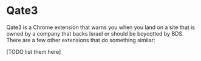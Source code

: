 # Qate3

Qate3 is a Chrome extension that warns you when you land on a site that 
is owned by a company that backs Israel or should be boycotted by BDS. 
There are a few other extensions that do something similar:

[TODO list them here]
